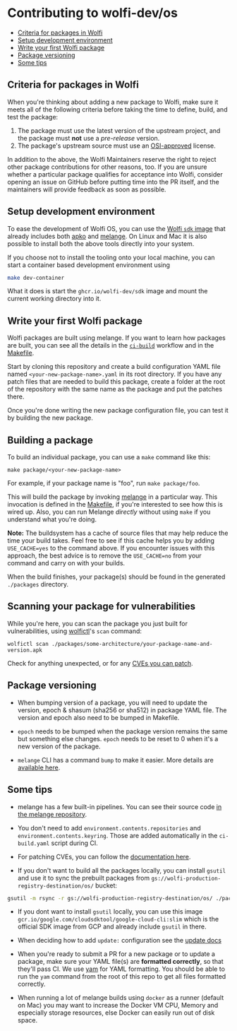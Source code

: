 # Contributing to wolfi-dev/os

<!-- toc -->
- [Criteria for packages in Wolfi](#criteria-for-packages-in-wolfi)
- [Setup development environment](#setup-development-environment)
- [Write your first Wolfi package](#write-your-first-wolfi-package)
- [Package versioning](#package-versioning)
- [Some tips](#some-tips)
<!-- /toc -->

## Criteria for packages in Wolfi

When you're thinking about adding a new package to Wolfi, make sure it meets all of the following criteria before taking the time to define, build, and test the package:

1. The package must use the latest version of the upstream project, and the package must **not** use a _pre-release_ version.
2. The package's upstream source must use an [OSI-approved](https://opensource.org/licenses) license.

In addition to the above, the Wolfi Maintainers reserve the right to reject other package contributions for other reasons, too. If you are unsure whether a particular package qualifies for acceptance into Wolfi, consider opening an issue on GitHub before putting time into the PR itself, and the maintainers will provide feedback as soon as possible.

## Setup development environment

To ease the development of Wolfi OS, you can use the [Wolfi `sdk` image](https://github.com/wolfi-dev/tools/pkgs/container/sdk) that already includes both [apko](https://github.com/chainguard-dev/apko) and [melange](https://github.com/chainguard-dev/melange).
On Linux and Mac it is also possible to install both the above tools directly into your system.

If you choose not to install the tooling onto your local machine, you can start a container based development environment using

```sh
make dev-container
```

What it does is start the `ghcr.io/wolfi-dev/sdk` image and mount the current working directory into it.

## Write your first Wolfi package

Wolfi packages are built using melange. If you want to learn how packages are built, you can see all the details in the [`ci-build`](.github/workflows/ci-build.yaml) workflow and in the [Makefile](Makefile).

Start by cloning this repository and create a build configuration YAML file named `<your-new-package-name>.yaml` in its root directory. If you have any patch files that are needed to build this package, create a folder at the root of the repository with the same name as the package and put the patches there.

Once you're done writing the new package configuration file, you can test it by building the new package.

## Building a package

To build an individual package, you can use a `make` command like this:

```text
make package/<your-new-package-name>
```

For example, if your package name is "foo", run `make package/foo`.

This will build the package by invoking [melange](https://github.com/chainguard-dev/melange) in a particular way. This invocation is defined in the [Makefile](Makefile), if you're interested to see how this is wired up. Also, you can run Melange _directly_ without using `make` if you understand what you're doing.

**Note:** The buildsystem has a cache of source files that may help reduce the time your build takes. Feel free to see if this cache helps you by adding `USE_CACHE=yes` to the command above. If you encounter issues with this approach, the best advice is to remove the `USE_CACHE=no` from your command and carry on with your builds.

When the build finishes, your package(s) should be found in the generated `./packages` directory.

## Scanning your package for vulnerabilities

While you're here, you can scan the package you just built for vulnerabilities, using [wolfictl](https://github.com/wolfi-dev/wolfictl)'s `scan` command:

```shell
wolfictl scan ./packages/some-architecture/your-package-name-and-version.apk
```

Check for anything unexpected, or for any [CVEs you can patch](./HOW_TO_PATCH_CVES.md).

## Package versioning

- When bumping version of a package, you will need to update the version, epoch & shasum (sha256 or sha512) in package YAML file. The version and epoch also need to be bumped in Makefile.

- `epoch` needs to be bumped when the package version remains the same but something else changes. `epoch` needs to be reset to 0 when it's a new version of the package.

- `melange` CLI has a command `bump` to make it easier. More details are [available here](https://github.com/chainguard-dev/melange/blob/main/docs/md/melange_bump.md).

## Some tips

- melange has a few built-in pipelines. You can see their source code [in the melange repository](https://github.com/chainguard-dev/melange/tree/main/pkg/build/pipelines).

- You don't need to add `environment.contents.repositories` and `environment.contents.keyring`. Those are added automatically in the `ci-build.yaml` script during CI.

- For patching CVEs, you can follow the [documentation here](HOW_TO_PATCH_CVES.md).

- If you don't want to build all the packages locally, you can install `gsutil` and use it to sync the prebuilt packages from `gs://wolfi-production-registry-destination/os/` bucket:

```sh
gsutil -m rsync -r gs://wolfi-production-registry-destination/os/ ./packages
```

- If you dont want to install `gsutil` locally, you can use this image `gcr.io/google.com/cloudsdktool/google-cloud-cli:slim` which is the official SDK image from GCP and already include `gsutil` in there.

- When deciding how to add `update:` configuration see the [update docs](./docs/UPDATES.md)

- When you're ready to submit a PR for a new package or to update a package, make sure your YAML file(s) are **formatted correctly**, so that they'll pass CI. We use [yam](https://github.com/chainguard-dev/yam) for YAML formatting. You should be able to run the `yam` command from the root of this repo to get all files formatted correctly.

- When running a lot of melange builds using `docker` as a runner (default on Mac) you may want to increase the Docker VM CPU, Memory and especially storage resources, else Docker can easily run out of disk space.
